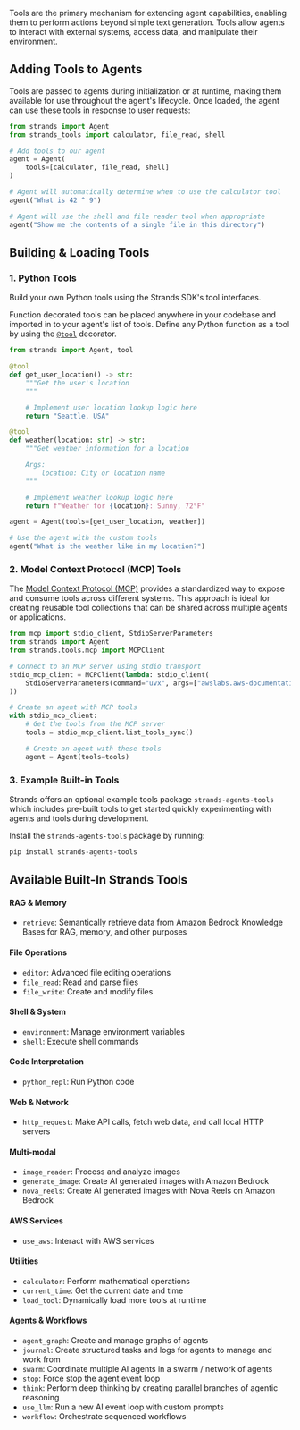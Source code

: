 Tools are the primary mechanism for extending agent capabilities, enabling them to perform actions beyond simple text generation. Tools allow agents to interact with external systems, access data, and manipulate their environment.

## Adding Tools to Agents

Tools are passed to agents during initialization or at runtime, making them available for use throughout the agent's lifecycle. Once loaded, the agent can use these tools in response to user requests:

```python
from strands import Agent
from strands_tools import calculator, file_read, shell

# Add tools to our agent
agent = Agent(
    tools=[calculator, file_read, shell]
)

# Agent will automatically determine when to use the calculator tool
agent("What is 42 ^ 9")

# Agent will use the shell and file reader tool when appropriate
agent("Show me the contents of a single file in this directory")
```

## Building & Loading Tools

### 1. Python Tools

Build your own Python tools using the Strands SDK's tool interfaces.

Function decorated tools can be placed anywhere in your codebase and imported in to your agent's list of tools. Define any Python function as a tool by using the [`@tool`](../../../api-reference/tools.md#strands.tools.decorator.tool) decorator.

```python
from strands import Agent, tool

@tool
def get_user_location() -> str:
    """Get the user's location
    """

    # Implement user location lookup logic here
    return "Seattle, USA"

@tool
def weather(location: str) -> str:
    """Get weather information for a location

    Args:
        location: City or location name
    """

    # Implement weather lookup logic here
    return f"Weather for {location}: Sunny, 72°F"

agent = Agent(tools=[get_user_location, weather])

# Use the agent with the custom tools
agent("What is the weather like in my location?")
```

### 2. Model Context Protocol (MCP) Tools

The [Model Context Protocol (MCP)](https://modelcontextprotocol.io) provides a standardized way to expose and consume tools across different systems. This approach is ideal for creating reusable tool collections that can be shared across multiple agents or applications.

```python
from mcp import stdio_client, StdioServerParameters
from strands import Agent
from strands.tools.mcp import MCPClient

# Connect to an MCP server using stdio transport
stdio_mcp_client = MCPClient(lambda: stdio_client(
    StdioServerParameters(command="uvx", args=["awslabs.aws-documentation-mcp-server@latest"])
))

# Create an agent with MCP tools
with stdio_mcp_client:
    # Get the tools from the MCP server
    tools = stdio_mcp_client.list_tools_sync()

    # Create an agent with these tools
    agent = Agent(tools=tools)
```

### 3. Example Built-in Tools

Strands offers an optional example tools package `strands-agents-tools` which includes pre-built tools to get started quickly experimenting with agents and tools during development.

Install the `strands-agents-tools` package by running:

```bash
pip install strands-agents-tools
```

## Available Built-In Strands Tools

#### RAG & Memory

- `retrieve`: Semantically retrieve data from Amazon Bedrock Knowledge Bases for RAG, memory, and other purposes

#### File Operations

- `editor`: Advanced file editing operations
- `file_read`: Read and parse files
- `file_write`: Create and modify files

#### Shell & System

- `environment`: Manage environment variables
- `shell`: Execute shell commands

#### Code Interpretation

- `python_repl`: Run Python code

#### Web & Network

- `http_request`: Make API calls, fetch web data, and call local HTTP servers

#### Multi-modal

- `image_reader`: Process and analyze images
- `generate_image`: Create AI generated images with Amazon Bedrock
- `nova_reels`: Create AI generated images with Nova Reels on Amazon Bedrock

#### AWS Services

- `use_aws`: Interact with AWS services

#### Utilities

- `calculator`: Perform mathematical operations
- `current_time`: Get the current date and time
- `load_tool`: Dynamically load more tools at runtime

#### Agents & Workflows

- `agent_graph`: Create and manage graphs of agents
- `journal`: Create structured tasks and logs for agents to manage and work from
- `swarm`: Coordinate multiple AI agents in a swarm / network of agents
- `stop`: Force stop the agent event loop
- `think`: Perform deep thinking by creating parallel branches of agentic reasoning
- `use_llm`: Run a new AI event loop with custom prompts
- `workflow`: Orchestrate sequenced workflows
